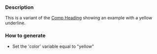 ### Description
This is a variant of the [Comp Heading](./?p=atoms-comp-heading) showing an example with a yellow underline.

### How to generate
* Set the 'color' variable equal to "yellow"

